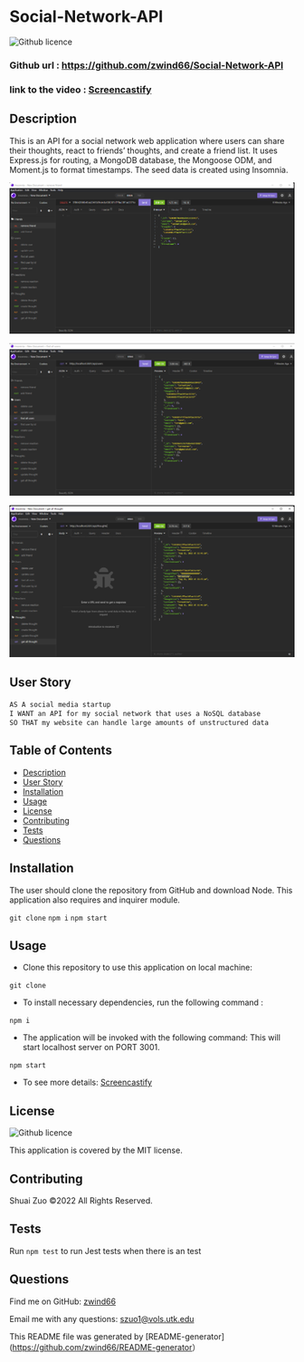 # Social-Network-API

![Github licence](http://img.shields.io/badge/license-MIT-blue.svg)

###  Github url : <https://github.com/zwind66/Social-Network-API>

### link to the video : [Screencastify](https://drive.google.com/file/d/1oi_GxWCvfIKpnQhdlFq5aZu1uVsNShr3/view)

## Description

This is an API for a social network web application where users can share their thoughts, react to friends’ thoughts, and create a friend list. It uses Express.js for routing, a MongoDB database, the Mongoose ODM, and Moment.js to format timestamps. The seed data is created using Insomnia.

![Img for the application](/assets/1.png)

![Img for the application](/assets/2.png)

![Img for the application](/assets/3.png)

## User Story

    AS A social media startup
    I WANT an API for my social network that uses a NoSQL database
    SO THAT my website can handle large amounts of unstructured data

## Table of Contents

- [Description](#description)
- [User Story](#user-story)
- [Installation](#installation)
- [Usage](#usage)
- [License](#license)
- [Contributing](#contributing)
- [Tests](#tests)
- [Questions](#questions)


## Installation

The user should clone the repository from GitHub and download Node. This application also requires  and inquirer module.

`git clone`   `npm i`   `npm start`

## Usage

* Clone this repository to use this application on local machine:

`git clone`

* To install necessary dependencies, run the following command :

`npm i`

* The application will be invoked with the following command: This will start localhost server on PORT 3001.

`npm start`

* To see more details: [Screencastify](https://drive.google.com/file/d/1oi_GxWCvfIKpnQhdlFq5aZu1uVsNShr3/view)


## License

![Github licence](http://img.shields.io/badge/license-MIT-blue.svg)

This application is covered by the MIT license.

## Contributing

Shuai Zuo ©2022 All Rights Reserved.

## Tests

Run `npm test` to run Jest tests when there is an test

## Questions

Find me on GitHub: [zwind66](https://github.com/zwind66)

Email me with any questions: szuo1@vols.utk.edu

This README file was generated by [README-generator](<https://github.com/zwind66/README-generator>）